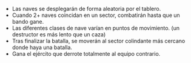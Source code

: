 * Las naves se desplegarán de forma aleatoria por el tablero.
* Cuando 2+ naves coincidan en un sector, combatirán hasta que un bando gane.
* Las diferentes clases de nave varían en puntos de movimiento. (un destructor es más lento que un caza)
* Tras finalizar la batalla, se moverán al sector colindante más cercano donde haya una batalla.
* Gana el ejército que derrote totalmente al equipo contrario.


